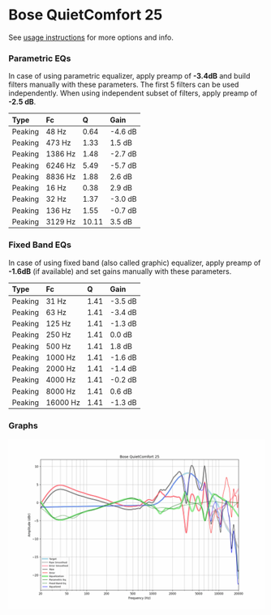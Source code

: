 # Bose QuietComfort 25
See [usage instructions](https://github.com/jaakkopasanen/AutoEq#usage) for more options and info.

### Parametric EQs
In case of using parametric equalizer, apply preamp of **-3.4dB** and build filters manually
with these parameters. The first 5 filters can be used independently.
When using independent subset of filters, apply preamp of **-2.5 dB**.

| Type    | Fc      |     Q | Gain    |
|:--------|:--------|:------|:--------|
| Peaking | 48 Hz   |  0.64 | -4.6 dB |
| Peaking | 473 Hz  |  1.33 | 1.5 dB  |
| Peaking | 1386 Hz |  1.48 | -2.7 dB |
| Peaking | 6246 Hz |  5.49 | -5.7 dB |
| Peaking | 8836 Hz |  1.88 | 2.6 dB  |
| Peaking | 16 Hz   |  0.38 | 2.9 dB  |
| Peaking | 32 Hz   |  1.37 | -3.0 dB |
| Peaking | 136 Hz  |  1.55 | -0.7 dB |
| Peaking | 3129 Hz | 10.11 | 3.5 dB  |

### Fixed Band EQs
In case of using fixed band (also called graphic) equalizer, apply preamp of **-1.6dB**
(if available) and set gains manually with these parameters.

| Type    | Fc       |    Q | Gain    |
|:--------|:---------|:-----|:--------|
| Peaking | 31 Hz    | 1.41 | -3.5 dB |
| Peaking | 63 Hz    | 1.41 | -3.4 dB |
| Peaking | 125 Hz   | 1.41 | -1.3 dB |
| Peaking | 250 Hz   | 1.41 | 0.0 dB  |
| Peaking | 500 Hz   | 1.41 | 1.8 dB  |
| Peaking | 1000 Hz  | 1.41 | -1.6 dB |
| Peaking | 2000 Hz  | 1.41 | -1.4 dB |
| Peaking | 4000 Hz  | 1.41 | -0.2 dB |
| Peaking | 8000 Hz  | 1.41 | 0.6 dB  |
| Peaking | 16000 Hz | 1.41 | -1.3 dB |

### Graphs
![](./Bose%20QuietComfort%2025.png)
